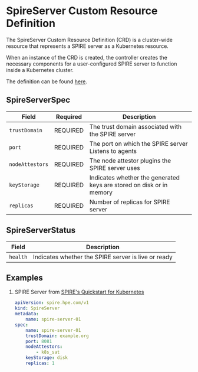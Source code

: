 # SpireServer Custom Resource Definition

The SpireServer Custom Resource Definition (CRD) is a cluster-wide resource that represents a SPIRE server as a Kubernetes resource. 

When an instance of the CRD is created, the controller creates the necessary components for a user-configured SPIRE server to function inside a Kubernetes cluster.  

The definition can be found [here](../api/v1/spireserver_types.go).

## SpireServerSpec
| Field | Required | Description |
| ----- | -------- | ----------- |
| `trustDomain`         | REQUIRED | The trust domain associated with the SPIRE server |
| `port`                | REQUIRED | The port on which the SPIRE server Listens to agents |
| `nodeAttestors`       | REQUIRED | The node attestor plugins the SPIRE server uses |
| `keyStorage` | REQUIRED | Indicates whether the generated keys are stored on disk or in memory |
| `replicas` | REQUIRED | Number of replicas for SPIRE server |

## SpireServerStatus
 Field | Description |
| ----- | ----------- |
| `health` | Indicates whether the SPIRE server is live or ready |

## Examples
1. SPIRE Server from [SPIRE's Quickstart for Kubernetes](https://spiffe.io/docs/latest/try/getting-started-k8s/)

    ```yaml
    apiVersion: spire.hpe.com/v1
    kind: SpireServer
    metadata:
        name: spire-server-01
    spec:
        name: spire-server-01
        trustDomain: example.org
        port: 8081
        nodeAttestors: 
            - k8s_sat
        keyStorage: disk
        replicas: 1
    ```